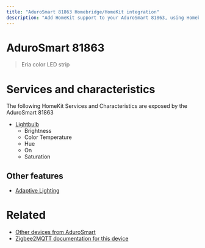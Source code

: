 ```yaml
---
title: "AduroSmart 81863 Homebridge/HomeKit integration"
description: "Add HomeKit support to your AduroSmart 81863, using Homebridge, Zigbee2MQTT and homebridge-z2m."
---
```

<!---
This file has been GENERATED using src/docgen/docgen.ts
DO NOT EDIT THIS FILE MANUALLY!
-->
# AduroSmart 81863
> Eria color LED strip


# Services and characteristics
The following HomeKit Services and Characteristics are exposed by
the AduroSmart 81863

* [Lightbulb](../../light.md)
  * Brightness
  * Color Temperature
  * Hue
  * On
  * Saturation

## Other features
* [Adaptive Lighting](../../light.md)

# Related
* [Other devices from AduroSmart](../index.md#adurosmart)
* [Zigbee2MQTT documentation for this device](https://www.zigbee2mqtt.io/devices/81863.html)